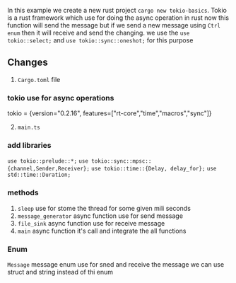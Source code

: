 In this example we create a new rust project `cargo new tokio-basics`.
Tokio is a rust framework which use for doing the async operation in rust
now this function will send the message but if we send a new message using `Ctrl enum` then it will receive and send the changing.
we use the `use tokio::select;` and `use tokio::sync::oneshot;` for this purpose

## Changes
1. `Cargo.toml` file 
### tokio use for async operations
tokio = {version="0.2.16", features=["rt-core","time","macros","sync"]}

2. `main.ts`
### add libraries
`use tokio::prelude::*;`
`use tokio::sync::mpsc::{channel,Sender,Receiver};`
`use tokio::time::{Delay, delay_for};`
`use std::time::Duration;`

### methods
1. `sleep` use for stome the thread for some given mili seconds
2. `message_generator` async function use for send message 
3. `file_sink` async function use for receive message 
4. `main` async function it's call and integrate the all functions

### Enum
`Message` message enum use for sned and receive the message we can use struct and string instead of thi enum
